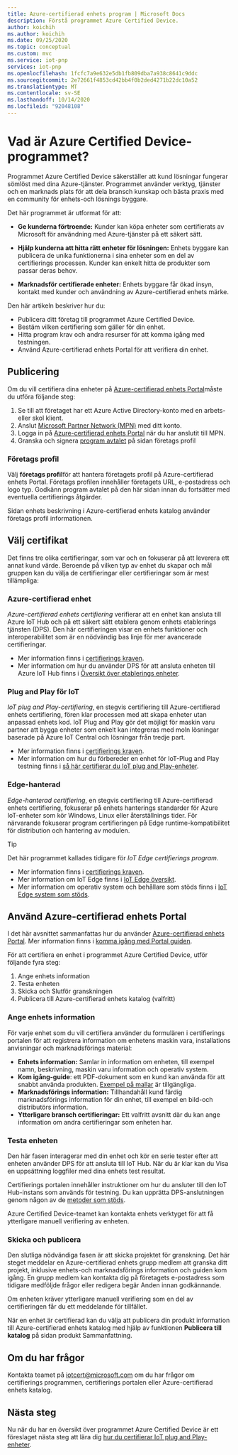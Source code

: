 ```yaml
---
title: Azure-certifierad enhets program | Microsoft Docs
description: Förstå programmet Azure Certified Device.
author: koichih
ms.author: koichih
ms.date: 09/25/2020
ms.topic: conceptual
ms.custom: mvc
ms.service: iot-pnp
services: iot-pnp
ms.openlocfilehash: 1fcfc7a9e632e5db1fb809dba7a938c8641c9ddc
ms.sourcegitcommit: 2e72661f4853cd42bb4f0b2ded4271b22dc10a52
ms.translationtype: MT
ms.contentlocale: sv-SE
ms.lasthandoff: 10/14/2020
ms.locfileid: "92048108"
---
```

# <a name="what-is-the-azure-certified-device-program"></a>Vad är Azure Certified Device-programmet?

Programmet Azure Certified Device säkerställer att kund lösningar fungerar sömlöst med dina Azure-tjänster. Programmet använder verktyg, tjänster och en marknads plats för att dela bransch kunskap och bästa praxis med en community för enhets-och lösnings byggare.

Det här programmet är utformat för att:

- **Ge kunderna förtroende:** Kunder kan köpa enheter som certifierats av Microsoft för användning med Azure-tjänster på ett säkert sätt.

- **Hjälp kunderna att hitta rätt enheter för lösningen:** Enhets byggare kan publicera de unika funktionerna i sina enheter som en del av certifierings processen. Kunder kan enkelt hitta de produkter som passar deras behov.

- **Marknadsför certifierade enheter:** Enhets byggare får ökad insyn, kontakt med kunder och användning av Azure-certifierad enhets märke.

Den här artikeln beskriver hur du:

- Publicera ditt företag till programmet Azure Certified Device.
- Bestäm vilken certifiering som gäller för din enhet.
- Hitta program krav och andra resurser för att komma igång med testningen.
- Använd Azure-certifierad enhets Portal för att verifiera din enhet.

## <a name="onboarding"></a>Publicering

Om du vill certifiera dina enheter på [Azure-certifierad enhets Portal](https://aka.ms/acdp)måste du utföra följande steg:

1. Se till att företaget har ett Azure Active Directory-konto med en arbets-eller skol klient.
2. Anslut [Microsoft Partner Network (MPN)](https://partner.microsoft.com/) med ditt konto.
3. Logga in på [Azure-certifierad enhets Portal](https://aka.ms/acdp) när du har anslutit till MPN.
4. Granska och signera [program avtalet](https://aka.ms/acdagreement) på sidan företags profil

### <a name="company-profile"></a>Företags profil

Välj **företags profil**för att hantera företagets profil på Azure-certifierad enhets Portal. Företags profilen innehåller företagets URL, e-postadress och logo typ. Godkänn program avtalet på den här sidan innan du fortsätter med eventuella certifierings åtgärder.

Sidan enhets beskrivning i Azure-certifierad enhets katalog använder företags profil informationen.

## <a name="choose-the-certification"></a>Välj certifikat

Det finns tre olika certifieringar, som var och en fokuserar på att leverera ett annat kund värde. Beroende på vilken typ av enhet du skapar och mål gruppen kan du välja de certifieringar eller certifieringar som är mest tillämpliga:

### <a name="azure-certified-device"></a>Azure-certifierad enhet

_Azure-certifierad enhets certifiering_ verifierar att en enhet kan ansluta till Azure IoT Hub och på ett säkert sätt etablera genom enhets etablerings tjänsten (DPS). Den här certifieringen visar en enhets funktioner och interoperabilitet som är en nödvändig bas linje för mer avancerade certifieringar.

- Mer information finns i [certifierings kraven](https://aka.ms/acdrequirements).
- Mer information om hur du använder DPS för att ansluta enheten till Azure IoT Hub finns i [Översikt över etablerings enheter](../iot-dps/about-iot-dps.md).

### <a name="iot-plug-and-play"></a>Plug and Play för IoT

_IoT plug and Play-certifiering_, en stegvis certifiering till Azure-certifierad enhets certifiering, fören klar processen med att skapa enheter utan anpassad enhets kod. IoT Plug and Play gör det möjligt för maskin varu partner att bygga enheter som enkelt kan integreras med moln lösningar baserade på Azure IoT Central och lösningar från tredje part.

- Mer information finns i [certifierings kraven](https://aka.ms/acdiotpnprequirements).
- Mer information om hur du förbereder en enhet för IoT-Plug and Play testning finns i [så här certifierar du IoT plug and Play-enheter](howto-certify-device.md).

### <a name="edge-managed"></a>Edge-hanterad

_Edge-hanterad certifiering_, en stegvis certifiering till Azure-certifierad enhets certifiering, fokuserar på enhets hanterings standarder för Azure IoT-enheter som kör Windows, Linux eller återställnings tider. För närvarande fokuserar program certifieringen på Edge runtime-kompatibilitet för distribution och hantering av modulen.

> [!TIP]
> Det här programmet kallades tidigare för _IoT Edge certifierings program_.

- Mer information finns i [certifierings kraven](https://aka.ms/acdedgemanagedrequirements).
- Mer information om IoT Edge finns i [IoT Edge översikt](../iot-edge/about-iot-edge.md).
- Mer information om operativ system och behållare som stöds finns i [IoT Edge system som stöds](../iot-edge/support.md).

## <a name="use-the-azure-certified-device-portal"></a>Använd Azure-certifierad enhets Portal

I det här avsnittet sammanfattas hur du använder [Azure-certifierad enhets Portal](https://certify.azure.com). Mer information finns i [komma igång med Portal guiden](https://aka.ms/acdhelp).

För att certifiera en enhet i programmet Azure Certified Device, utför följande fyra steg:

1. Ange enhets information
2. Testa enheten
3. Skicka och Slutför granskningen
4. Publicera till Azure-certifierad enhets katalog (valfritt)

### <a name="provide-device-details"></a>Ange enhets information

För varje enhet som du vill certifiera använder du formulären i certifierings portalen för att registrera information om enhetens maskin vara, installations anvisningar och marknadsförings material:

- **Enhets information:** Samlar in information om enheten, till exempel namn, beskrivning, maskin varu information och operativ system.
- **Kom igång-guide**: ett PDF-dokument som en kund kan använda för att snabbt använda produkten. [Exempel på mallar](https://aka.ms/GSTemplate) är tillgängliga.
- **Marknadsförings information:** Tillhandahåll kund färdig marknadsförings information för din enhet, till exempel en bild-och distributörs information.
- **Ytterligare bransch certifieringar:** Ett valfritt avsnitt där du kan ange information om andra certifieringar som enheten har.

### <a name="test-the-device"></a>Testa enheten

Den här fasen interagerar med din enhet och kör en serie tester efter att enheten använder DPS för att ansluta till IoT Hub. När du är klar kan du Visa en uppsättning loggfiler med dina enhets test resultat.

Certifierings portalen innehåller instruktioner om hur du ansluter till den IoT Hub-instans som används för testning. Du kan upprätta DPS-anslutningen genom någon av de [metoder som stöds](../iot-dps/concepts-service.md#attestation-mechanism).

Azure Certified Device-teamet kan kontakta enhets verktyget för att få ytterligare manuell verifiering av enheten.

### <a name="submit-and-publish"></a>Skicka och publicera

Den slutliga nödvändiga fasen är att skicka projektet för granskning. Det här steget meddelar en Azure-certifierad enhets grupp medlem att granska ditt projekt, inklusive enhets-och marknadsförings information och guiden kom igång. En grupp medlem kan kontakta dig på företagets e-postadress som tidigare medföljde frågor eller redigera begär Anden innan godkännande.

Om enheten kräver ytterligare manuell verifiering som en del av certifieringen får du ett meddelande för tillfället.

När en enhet är certifierad kan du välja att publicera din produkt information till Azure-certifierad enhets katalog med hjälp av funktionen **Publicera till katalog** på sidan produkt Sammanfattning.

## <a name="if-you-have-questions"></a>Om du har frågor

Kontakta teamet på [iotcert@microsoft.com](mailto:iotcert@microsoft.com?subject=Azure%20Certified%20Device%20question) om du har frågor om certifierings programmen, certifierings portalen eller Azure-certifierad enhets katalog.

## <a name="next-steps"></a>Nästa steg

Nu när du har en översikt över programmet Azure Certified Device är ett föreslaget nästa steg att lära dig [hur du certifierar IoT plug and Play-enheter](howto-certify-device.md).